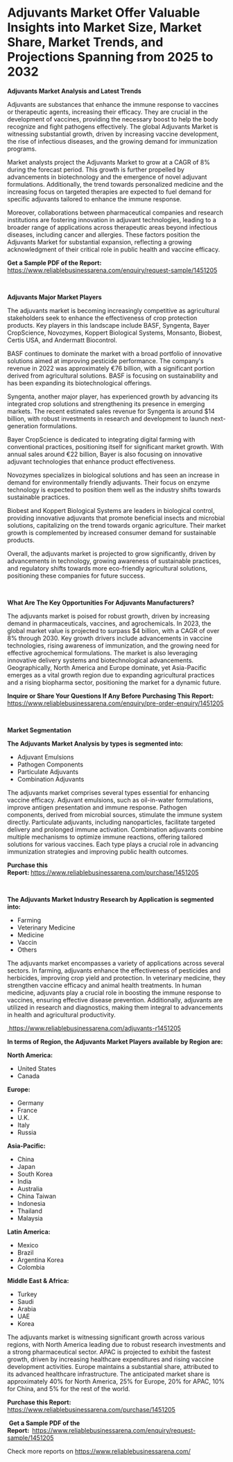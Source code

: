 <p><h1>Adjuvants Market Offer Valuable Insights into Market Size, Market Share, Market Trends, and Projections Spanning from 2025 to 2032</h1></p><p><strong>Adjuvants Market Analysis and Latest Trends</strong></p>
<p><p>Adjuvants are substances that enhance the immune response to vaccines or therapeutic agents, increasing their efficacy. They are crucial in the development of vaccines, providing the necessary boost to help the body recognize and fight pathogens effectively. The global Adjuvants Market is witnessing substantial growth, driven by increasing vaccine development, the rise of infectious diseases, and the growing demand for immunization programs. </p><p>Market analysts project the Adjuvants Market to grow at a CAGR of 8% during the forecast period. This growth is further propelled by advancements in biotechnology and the emergence of novel adjuvant formulations. Additionally, the trend towards personalized medicine and the increasing focus on targeted therapies are expected to fuel demand for specific adjuvants tailored to enhance the immune response. </p><p>Moreover, collaborations between pharmaceutical companies and research institutions are fostering innovation in adjuvant technologies, leading to a broader range of applications across therapeutic areas beyond infectious diseases, including cancer and allergies. These factors position the Adjuvants Market for substantial expansion, reflecting a growing acknowledgment of their critical role in public health and vaccine efficacy.</p></p>
<p><strong>Get a Sample PDF of the Report:&nbsp;</strong> <a href="https://www.reliablebusinessarena.com/enquiry/request-sample/1451205?utm_campaign=2235&utm_medium=2&utm_source=Github&utm_content=ia&utm_term=30012025&utm_id=adjuvants">https://www.reliablebusinessarena.com/enquiry/request-sample/1451205</a></p>
<p>&nbsp;</p>
<p><strong>Adjuvants Major Market Players</strong></p>
<p><p>The adjuvants market is becoming increasingly competitive as agricultural stakeholders seek to enhance the effectiveness of crop protection products. Key players in this landscape include BASF, Syngenta, Bayer CropScience, Novozymes, Koppert Biological Systems, Monsanto, Biobest, Certis USA, and Andermatt Biocontrol.</p><p>BASF continues to dominate the market with a broad portfolio of innovative solutions aimed at improving pesticide performance. The company's revenue in 2022 was approximately €76 billion, with a significant portion derived from agricultural solutions. BASF is focusing on sustainability and has been expanding its biotechnological offerings.</p><p>Syngenta, another major player, has experienced growth by advancing its integrated crop solutions and strengthening its presence in emerging markets. The recent estimated sales revenue for Syngenta is around $14 billion, with robust investments in research and development to launch next-generation formulations.</p><p>Bayer CropScience is dedicated to integrating digital farming with conventional practices, positioning itself for significant market growth. With annual sales around €22 billion, Bayer is also focusing on innovative adjuvant technologies that enhance product effectiveness.</p><p>Novozymes specializes in biological solutions and has seen an increase in demand for environmentally friendly adjuvants. Their focus on enzyme technology is expected to position them well as the industry shifts towards sustainable practices.</p><p>Biobest and Koppert Biological Systems are leaders in biological control, providing innovative adjuvants that promote beneficial insects and microbial solutions, capitalizing on the trend towards organic agriculture. Their market growth is complemented by increased consumer demand for sustainable products.</p><p>Overall, the adjuvants market is projected to grow significantly, driven by advancements in technology, growing awareness of sustainable practices, and regulatory shifts towards more eco-friendly agricultural solutions, positioning these companies for future success.</p></p>
<p>&nbsp;</p>
<p><strong>What Are The Key Opportunities For Adjuvants Manufacturers?</strong></p>
<p><p>The adjuvants market is poised for robust growth, driven by increasing demand in pharmaceuticals, vaccines, and agrochemicals. In 2023, the global market value is projected to surpass $4 billion, with a CAGR of over 8% through 2030. Key growth drivers include advancements in vaccine technologies, rising awareness of immunization, and the growing need for effective agrochemical formulations. The market is also leveraging innovative delivery systems and biotechnological advancements. Geographically, North America and Europe dominate, yet Asia-Pacific emerges as a vital growth region due to expanding agricultural practices and a rising biopharma sector, positioning the market for a dynamic future.</p></p>
<p><strong>Inquire or Share Your Questions If Any Before Purchasing This Report:</strong> <a href="https://www.reliablebusinessarena.com/enquiry/pre-order-enquiry/1451205?utm_campaign=2235&utm_medium=2&utm_source=Github&utm_content=ia&utm_term=30012025&utm_id=adjuvants">https://www.reliablebusinessarena.com/enquiry/pre-order-enquiry/1451205</a></p>
<p>&nbsp;</p>
<p><strong>Market Segmentation</strong></p>
<p><strong>The Adjuvants Market Analysis by types is segmented into:</strong></p>
<p><ul><li>Adjuvant Emulsions</li><li>Pathogen Components</li><li>Particulate Adjuvants</li><li>Combination Adjuvants</li></ul></p>
<p><p>The adjuvants market comprises several types essential for enhancing vaccine efficacy. Adjuvant emulsions, such as oil-in-water formulations, improve antigen presentation and immune response. Pathogen components, derived from microbial sources, stimulate the immune system directly. Particulate adjuvants, including nanoparticles, facilitate targeted delivery and prolonged immune activation. Combination adjuvants combine multiple mechanisms to optimize immune reactions, offering tailored solutions for various vaccines. Each type plays a crucial role in advancing immunization strategies and improving public health outcomes.</p></p>
<p><strong>Purchase this Report:&nbsp;</strong><a href="https://www.reliablebusinessarena.com/purchase/1451205?utm_campaign=2235&utm_medium=2&utm_source=Github&utm_content=ia&utm_term=30012025&utm_id=adjuvants">https://www.reliablebusinessarena.com/purchase/1451205</a></p>
<p>&nbsp;</p>
<p><strong>The Adjuvants Market Industry Research by Application is segmented into:</strong></p>
<p><ul><li>Farming</li><li>Veterinary Medicine</li><li>Medicine</li><li>Vaccin</li><li>Others</li></ul></p>
<p><p>The adjuvants market encompasses a variety of applications across several sectors. In farming, adjuvants enhance the effectiveness of pesticides and herbicides, improving crop yield and protection. In veterinary medicine, they strengthen vaccine efficacy and animal health treatments. In human medicine, adjuvants play a crucial role in boosting the immune response to vaccines, ensuring effective disease prevention. Additionally, adjuvants are utilized in research and diagnostics, making them integral to advancements in health and agricultural productivity.</p></p>
<p><a href="https://www.reliablebusinessarena.com/adjuvants-r1451205?utm_campaign=2235&utm_medium=2&utm_source=Github&utm_content=ia&utm_term=30012025&utm_id=adjuvants">&nbsp;https://www.reliablebusinessarena.com/adjuvants-r1451205</a></p>
<p><strong>In terms of Region, the Adjuvants Market Players available by Region are:</strong></p>
<p>
    <p> <strong> North America: </strong>
        <ul>
            <li>United States</li>
            <li>Canada</li>
        </ul>
        </p> 
    <p> <strong> Europe: </strong>
        <ul>
            <li>Germany</li>
            <li>France</li>
            <li>U.K.</li>
            <li>Italy</li>
            <li>Russia</li>
        </ul>
        </p> 
    <p> <strong> Asia-Pacific: </strong>
        <ul>
            <li>China</li>
            <li>Japan</li>
            <li>South Korea</li>
            <li>India</li>
            <li>Australia</li>
            <li>China Taiwan</li>
            <li>Indonesia</li>
            <li>Thailand</li>
            <li>Malaysia</li>
        </ul>
        </p> 
    <p> <strong> Latin America: </strong>
        <ul>
            <li>Mexico</li>
            <li>Brazil</li>
            <li>Argentina Korea</li>
            <li>Colombia</li>
        </ul>
        </p> 
    <p> <strong> Middle East & Africa: </strong>
        <ul>
            <li>Turkey</li>
            <li>Saudi</li>
            <li>Arabia</li>
            <li>UAE</li>
            <li>Korea</li>
        </ul>
    </p>
    </p>
<p><p>The adjuvants market is witnessing significant growth across various regions, with North America leading due to robust research investments and a strong pharmaceutical sector. APAC is projected to exhibit the fastest growth, driven by increasing healthcare expenditures and rising vaccine development activities. Europe maintains a substantial share, attributed to its advanced healthcare infrastructure. The anticipated market share is approximately 40% for North America, 25% for Europe, 20% for APAC, 10% for China, and 5% for the rest of the world.</p></p>
<p><strong>Purchase this Report: </strong><a href="https://www.reliablebusinessarena.com/purchase/1451205?utm_campaign=2235&utm_medium=2&utm_source=Github&utm_content=ia&utm_term=30012025&utm_id=adjuvants">https://www.reliablebusinessarena.com/purchase/1451205</a></p>
<p>&nbsp;<strong>Get a Sample PDF of the Report:&nbsp;&nbsp;</strong><a href="https://www.reliablebusinessarena.com/enquiry/request-sample/1451205?utm_campaign=2235&utm_medium=2&utm_source=Github&utm_content=ia&utm_term=30012025&utm_id=adjuvants">https://www.reliablebusinessarena.com/enquiry/request-sample/1451205</a></p>
<p><strong></strong></p>
<p>Check more reports on <a href="https://www.reliablebusinessarena.com/?utm_campaign=2235&utm_medium=2&utm_source=Github&utm_content=ia&utm_term=30012025&utm_id=adjuvants">https://www.reliablebusinessarena.com/</a></p>